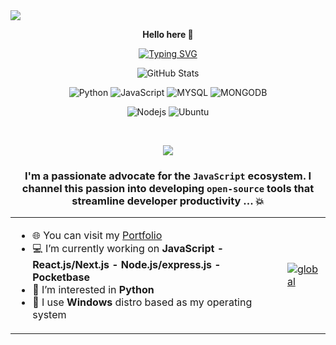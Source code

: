 <img src="https://capsule-render.vercel.app/api?type=waving&height=350&color=gradient&text=Hello%20I'm%20Justin%20Lantomalala&fontAlign=50&section=header&reversal=false&textBg=false&fontSize=50&strokeWidth=0" />
<p align=center>  <strong> Hello here 👋 </strong> <p>

<p align=center>  
  <a href="https://git.io/typing-svg"><img src="https://readme-typing-svg.herokuapp.com?font=Fira+Code&pause=1000&width=550&lines=Je+suis+un+d%C3%A9veloppeur+passionn%C3%A9+d'innovation.;Toujours+%C3%A0+la+recherche+de+nouveaux+d%C3%A9fis." alt="Typing SVG" /></a>
</p>

  <p align="center">
    <img src="https://github-readme-streak-stats.herokuapp.com?user=lantomalala&theme=solarized-dark&theme=leafy&ring=047884&sideNums=06ACBD&dates=06ACBD&currStreakNum=06ACBD&currStreakLabel=06ACBD&background=ffffff00&hide_border=true&stroke=ffffff00" alt="GitHub Stats" />
  </p>
  
  
<p align='center'>
  <img alt='Python' src='https://img.shields.io/badge/Python-008080?style=for-the-badge&logo=python&logoColor=white'/>
  <img alt='JavaScript' src='https://img.shields.io/badge/JavaScript-008080?style=for-the-badge&logo=javascript&logoColor=white'/>
  <img alt='MYSQL' src='https://img.shields.io/badge/MYSQL-008080?style=for-the-badge&logo=mysql&logoColor=white'/>
  <img alt='MONGODB' src='https://img.shields.io/badge/mongodb-008080?style=for-the-badge&logo=mongodb&logoColor=white'/>

  </p>

<p align='center'>
  <img alt='Nodejs' src='https://img.shields.io/npm/v/npm.svg?logo=nodedotjs'/>
  <img alt='Ubuntu' src='https://img.shields.io/badge/Ubuntu-008080?style=for-the-badge&logo=ubuntu&logoColor=white'/>
  </br>
<p> 
 <br/>

<p align=center>  <strong>
<img src='https://komarev.com/ghpvc/?username=lantomalala&color=008080'>
</strong> <p>

<div align="center">
<h3>

I'm a passionate advocate for the `JavaScript` ecosystem. I channel this passion into developing `open-source` tools that streamline developer productivity ... 💥

</h3>
<table>
<td>

- 🌐 You can visit my <a href="https://doe-joe-portfolio.vercel.app/">Portfolio</a>
- 💻 I’m currently working on **JavaScript - React.js/Next.js - Node.js/express.js - Pocketbase**
- 🤔 I’m interested in **Python**
- 🐧 I use **Windows** distro based as my operating system
</td>
<td>

[![global](https://github-readme-stats.vercel.app/api/top-langs/?username=lantomalala&langs_count=20&layout=compact&hide=pascal,java,html,css,php,hack,scss)](https://github.com/RajaRakoto)

</td>
</table>
</div>
